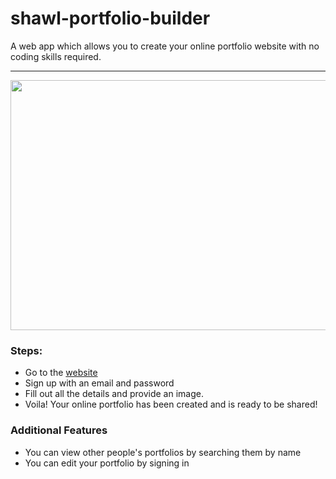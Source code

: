 # shawl-portfolio-builder

A web app which allows you to create your online portfolio website with no coding skills required.
<br><hr>
<img src="https://user-images.githubusercontent.com/34603371/125611349-99a4d786-75a5-4ebd-af13-c9914a2d15a1.png" height="400px" width="800px">




### Steps:
<ul>

<li>Go to the <a href="https://shawl-portfolio-builder.herokuapp.com">website</a></li>

<li>Sign up with an email and password</li>

<li>Fill out all the details and provide an image.</li>

<li>Voila! Your online portfolio has been created and is ready to be shared!</li>

</ul>


### Additional Features

<ul>

<li>You can view other people's portfolios by searching them by name</li>

<li>You can edit your portfolio by signing in</li>

</ul>

